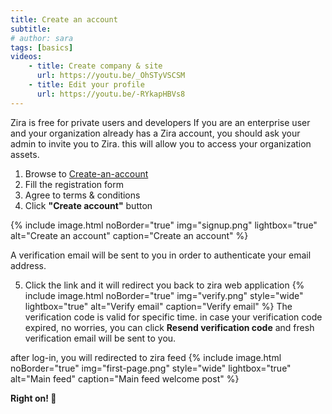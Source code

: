 ```yaml
---
title: Create an account
subtitle: 
# author: sara
tags: [basics]
videos: 
    - title: Create company & site
      url: https://youtu.be/_OhSTyVSCSM
    - title: Edit your profile
      url: https://youtu.be/-RYkapHBVs8
---
```


Zira is free for private users and developers
If you are an enterprise user and your organization already has a Zira account, you should ask your admin to invite you to Zira. this will allow you to access your organization assets.

1. Browse to [Create-an-account](https://my.zira.us/create-account)
2. Fill the registration form
3. Agree to terms & conditions
4. Click **"Create account"** button 

{% include image.html noBorder="true" img="signup.png" lightbox="true" alt="Create an account" caption="Create an account" %}

A verification email will be sent to you in order to authenticate your email address.

5. Click the link and it will redirect you back to zira web application
{% include image.html noBorder="true" img="verify.png" style="wide" lightbox="true" alt="Verify email" caption="Verify email" %}
The verification code is valid for specific time. in case your verification code expired, no worries, you can click **Resend verification code** and fresh verification email will be sent to you.

after log-in, you will redirected to zira feed
{% include image.html noBorder="true" img="first-page.png" style="wide" lightbox="true" alt="Main feed" caption="Main feed welcome post" %}

**Right on! 🦾**
